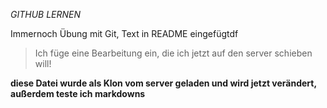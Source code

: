 *GITHUB LERNEN*


Immernoch Übung mit Git,
Text in README eingefügtdf

>Ich  füge eine Bearbeitung ein, die ich jetzt auf den server schieben will!

**diese Datei wurde als Klon vom server geladen und wird jetzt verändert, außerdem teste ich markdowns**
